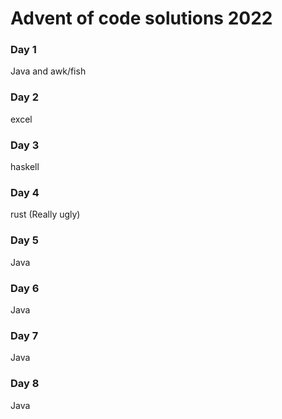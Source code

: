 # Advent of code solutions 2022
### Day 1
Java and awk/fish

### Day 2
excel

### Day 3
haskell

### Day 4
rust (Really ugly)

### Day 5
Java

### Day 6
Java

### Day 7
Java

### Day 8
Java
